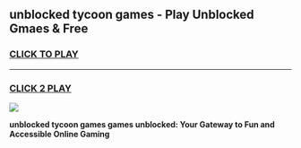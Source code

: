 
## unblocked tycoon games - Play Unblocked Gmaes & Free
<h3>
<a href="https://news.freeplayer.one?title=unblocked_tycoon_games&ref=16F">CLICK TO PLAY</a></h3>
<hr>

<h3>
<a href="https://news.freeplayer.one?title=unblocked_tycoon_games&ref=16F">CLICK 2 PLAY</a>
  
</h3>

<a href="https://news.freeplayer.one?title=unblocked_tycoon_games&ref=16F/"><img src="https://clearcache.store/games.png"></a>


**unblocked tycoon games games unblocked: Your Gateway to Fun and Accessible Online Gaming**
